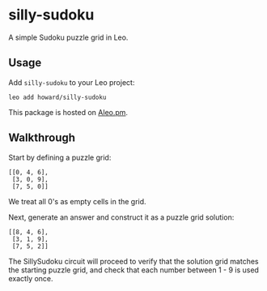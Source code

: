 # silly-sudoku

A simple Sudoku puzzle grid in Leo.

## Usage

Add `silly-sudoku` to your Leo project:
```
leo add howard/silly-sudoku
```

This package is hosted on [Aleo.pm](https://aleo.pm/@howard/silly-sudoku).

## Walkthrough

Start by defining a puzzle grid:
```
[[0, 4, 6],
 [3, 0, 9],
 [7, 5, 0]]
```
We treat all 0's as empty cells in the grid.

Next, generate an answer and construct it as a puzzle grid solution:
```
[[8, 4, 6],
 [3, 1, 9],
 [7, 5, 2]]
```

The SillySudoku circuit will proceed to verify that the solution grid matches the starting puzzle grid,
and check that each number between 1 - 9 is used exactly once.
